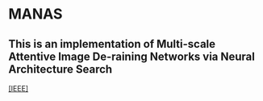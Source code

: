 # MANAS
## This is an implementation of Multi-scale Attentive Image De-raining Networks via Neural Architecture Search  
[[IEEE]](https://ieeexplore.ieee.org/document/9894375 "悬停显示")

